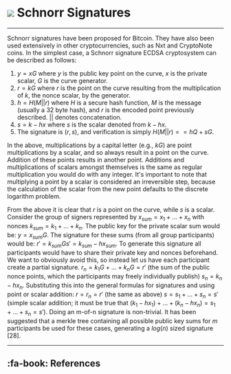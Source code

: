 # <img class="bitum-icon" src="/img/bitum-icons/Code.svg" /> Schnorr Signatures 

---

Schnorr signatures have been proposed for Bitcoin. They have also been used extensively in other cryptocurrencies, such as Nxt and CryptoNote coins. In the simplest case, a Schnorr signature ECDSA cryptosystem can be described as follows:

1. $y = xG$ where $y$ is the public key point on the curve, $x$ is the private scalar, $G$ is the curve generator.
2. $r = kG$ where $r$ is the point on the curve resulting from the multiplication of $k$, the nonce scalar, by the generator.
3. $h = H(M || r)$ where $H$ is a secure hash function, $M$ is the message (usually a 32 byte hash), and $r$ is the encoded point previously described. $||$ denotes concatenation.
4. $s = k - hx$ where $s$ is the scalar denoted from $k - hx$.
5. The signature is $(r,s)$, and verification is simply $H(M || r) == hQ + sG$.

In the above, multiplications by a capital letter (e.g., $kG$) are point multiplications by a scalar, and so always result in a point on the curve. Addition of these points results in another point. Additions and multiplications of scalars amongst themselves is the same as regular multiplication you would do with any integer. It's important to note that multiplying a point by a scalar is considered an irreversible step, because the calculation of the scalar from the new point defaults to the discrete logarithm problem.

From the above it is clear that $r$ is a point on the curve, while $s$ is a scalar. Consider the group of signers represented by $x_{sum} = x_1 + ... + x_n$ with nonces $k_{sum} = k_1 + ... + k_n$. The public key for the private scalar sum would be: $y = x_{sum} G$. The signature for these sums (from all group participants) would be: $r' = k_{sum} G s' = k_{sum} - h x_{sum}$. To generate this signature all participants would have to share their private key and nonces beforehand. We want to obviously avoid this, so instead let us have each participant create a partial signature. $r_n = k_1 G + ... + k_n G = r'$ (the sum of the public nonce points, which the participants may freely individually publish) $s_n = k_n - h x_n$. Substituting this into the general formulas for signatures and using point or scalar addition: $r = r_n = r'$ (the same as above) $s = s_1 + ... + s_n = s'$ (simple scalar addition; it must be true that $(k_1 - h x_1) + ... + (k_n - h x_n) = s_1 + ... + s_n = s')$. Doing an m-of-n signature is non-trivial. It has been suggested that a merkle tree containing all possible public key sums for $m$ participants be used for these cases, generating a $log(n)$ sized signature [28].

---

## :fa-book: References

[^1]: Wuille P. 2015. [Tree signatures: Multisig on steroids using tree signatures](https://bitum.io/research/wuille2015.pdf).
